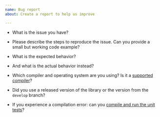 ```yaml
---
name: Bug report
about: Create a report to help us improve

---
```


- What is the issue you have?

- Please describe the steps to reproduce the issue. Can you provide a small but working code example?

- What is the expected behavior?

- And what is the actual behavior instead?

- Which compiler and operating system are you using? Is it a [supported compiler](https://github.com/nlohmann/json#supported-compilers)?

- Did you use a released version of the library or the version from the `develop` branch?

- If you experience a compilation error: can you [compile and run the unit tests](https://github.com/nlohmann/json#execute-unit-tests)?
